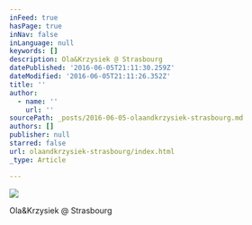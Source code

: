 ```yaml
---
inFeed: true
hasPage: true
inNav: false
inLanguage: null
keywords: []
description: Ola&Krzysiek @ Strasbourg
datePublished: '2016-06-05T21:11:30.259Z'
dateModified: '2016-06-05T21:11:26.352Z'
title: ''
author:
  - name: ''
    url: ''
sourcePath: _posts/2016-06-05-olaandkrzysiek-strasbourg.md
authors: []
publisher: null
starred: false
url: olaandkrzysiek-strasbourg/index.html
_type: Article

---
```

![](https://the-grid-user-content.s3-us-west-2.amazonaws.com/2f02d9c0-3891-4c2e-a85b-20bd90bc44ca.jpg)

Ola&Krzysiek @ Strasbourg